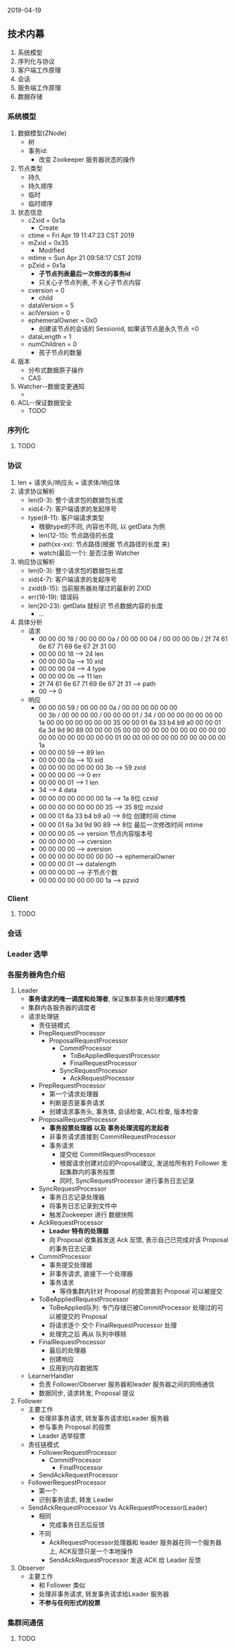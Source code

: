 2019-04-19

## 技术内幕
1. 系统模型
2. 序列化与协议
3. 客户端工作原理
4. 会话
4. 服务端工作原理
4. 数据存储


### 系统模型
1. 数据模型(ZNode)
    - 树
    - 事务id: 
        - 改变 Zookeeper 服务器状态的操作
2. 节点类型
    - 持久
    - 持久顺序
    - 临时
    - 临时顺序
3. 状态信息
    - cZxid = 0x1a
        - Create
    - ctime = Fri Apr 19 11:47:23 CST 2019
    - mZxid = 0x35
        - Modified
    - mtime = Sun Apr 21 09:58:17 CST 2019
    - pZxid = 0x1a
        - **子节点列表最后一次修改的事务id**
        - 只关心子节点列表, 不关心子节点内容
    - cversion = 0
        - child
    - dataVersion = 5
    - aclVersion = 0
    - ephemeralOwner = 0x0
        - 创建该节点的会话的 Sessionid, 如果该节点是永久节点 =0
    - dataLength = 1
    - numChildren = 0
        - 孩子节点的数量
4. 版本
    - 分布式数据原子操作
    - CAS
5. Watcher--数据变更通知
    - [](watcher.md)
6. ACL--保证数据安全
    - TODO
    
### 序列化
1. TODO

### 协议
1. len + 请求头/响应头 + 请求体/响应体
2. 请求协议解析
    - len(0-3): 整个请求包的数据包长度
    - xid(4-7): 客户端请求的发起序号
    - type(8-11): 客户端请求类型
        - 根据type的不同, 内容也不同, 以 getData 为例
        - len(12-15): 节点路径的长度
        - path(xx-xx): 节点路径(根据 节点路径的长度 来)
        - watch(最后一个): 是否注册 Watcher
2. 响应协议解析
    - len(0-3): 整个请求包的数据包长度
    - xid(4-7): 客户端请求的发起序号
    - zxid(8-15): 当前服务器处理过的最新的 ZXID
    - err(16-19): 错误码
    - len(20-23): getData 就标识 节点数据内容的长度
        - ...
3. 具体分析
    - 请求
        - 00 00 00 18 / 00 00 00 0a / 00 00 00 04 /  00 00 00 0b / 2f 74 61 6e 67 71 69 6e 67 2f 31 00
        - 00 00 00 18 --> 24 len
        - 00 00 00 0a --> 10 xid
        - 00 00 00 04 --> 4  type
        - 00 00 00 0b --> 11 len
        - 2f 74 61 6e 67 71 69 6e 67 2f 31 --> path
        - 00 --> 0 
    - 响应
        - 00 00 00 59 / 00 00 00 0a / 00 00 00 00 00 00   
          00 3b / 00 00 00 00 /  00 00 00 01 / 34 /
          00 00 00 00 00 00 00 1a 
          00 00 00 00 00 00 00 35 
          00 00 01 6a 33 b4 b9 a0 
          00 00 01 6a 3d 9d 90 89 
          00 00 00 05 
          00 00 00 00 
          00 00 00 00 
          00 00 00 00 00 00 00 00 
          00 00 00 01 
          00 00 00 00 
          00 00 00 00 00 00 00 1a      
        - 00 00 00 59 --> 89 len
        - 00 00 00 0a --> 10 xid
        - 00 00 00 00 00 00 00 3b --> 59 zxid
        - 00 00 00 00 --> 0 err
        - 00 00 00 01 --> 1 len
        - 34 --> 4 data
        - 00 00 00 00 00 00 00 1a --> 1a 8位 czxid
        - 00 00 00 00 00 00 00 35 --> 35 8位 mzxid
        - 00 00 01 6a 33 b4 b9 a0 --> 8位 创建时间 ctime
        - 00 00 01 6a 3d 9d 90 89 --> 8位 最后一次修改时间 mtime
        - 00 00 00 05 --> version 节点内容版本号
        - 00 00 00 00 --> cversion
        - 00 00 00 00 --> aversion
        - 00 00 00 00 00 00 00 00 --> ephemeralOwner
        - 00 00 00 01 --> datalength
        - 00 00 00 00 --> 子节点个数
        - 00 00 00 00 00 00 00 1a --> pzxid
        
### Client
1. TODO

### 会话
[](session.md)

### Leader 选举
[](leader.md)

### 各服务器角色介绍
1. Leader
    - **事务请求的唯一调度和处理者**, 保证集群事务处理的**顺序性**
    - 集群内各服务器的调度者
    - 请求处理链
        - 责任链模式
        - PrepRequestProcessor
            - ProposalRequestProcessor
                - CommitProcessor
                    - ToBeAppliedRequestProcessor
                    - FinalRequestProcessor
                - SyncRequestProcessor
                    - AckRequestProcessor
        - PrepRequestProcessor
            - 第一个请求处理器
            - 判断是否是事务请求
            - 创建请求事务头, 事务体, 会话检查, ACL检查, 版本检查
        - ProposalRequestProcessor
            - **事务投票处理器 以及 事务处理流程的发起者**
            - 非事务请求直接到 CommitRequestProcessor
            - 事务请求
                - 提交给 CommitRequestProcessor
                - 根据请求创建对应的Proposal建议, 发送给所有的 Follower 发起集群内的事务投票
                - 同时, SyncRequestProcessor 进行事务日志记录
        - SyncRequestProcessor
            - 事务日志记录处理器
            - 将事务日志记录到文件中
            - 触发Zookeeper 进行 数据快照
        - AckRequestProcessor
            - **Leader 特有的处理器**
            - 向 Proposal 收集器发送 Ack 反馈, 表示自己已完成对该 Proposal 的事务日志记录
        - CommitProcessor
            - 事务提交处理器
            - 非事务请求, 直接下一个处理器
            - 事务请求
                - 等待集群内针对 Proposal 的投票直到 Proposal 可以被提交
        - ToBeAppliedRequestProcessor
            - ToBeApplied队列: 专门存储已被CommitProcessor 处理过的可以被提交的 Proposal
            - 将请求逐个 交个 FinalRequestProcessor 处理 
            - 处理完之后 再从 队列中移除
        - FinalRequestProcessor
            - 最后的处理器
            - 创建响应
            - 应用到内存数据库
    - LearnerHandler
        - 负责 Follower/Observer 服务器和leader 服务器之间的网络通信
        - 数据同步, 请求转发, Proposal 提议
2. Follower
    - 主要工作
        - 处理非事务请求, 转发事务请求给Leader 服务器
        - 参与事务 Proposal 的投票
        - Leader 选举投票
    - 责任链模式
        - FollowerRequestProcessor
            - CommitProcessor
                - FinalProcessor   
        - SendAckRequestProcessor
    - FollowerRequestProcessor
        - 第一个
        - 识别事务请求, 转发 Leader
    - SendAckRequestProcessor Vs AckRequestProcessor(Leader)
        - 相同
            - 完成事务日志后反馈
        - 不同
            - AckRequestProcessor处理器和 leader 服务器在同一个服务器上, ACK反馈只是一个本地操作
            - SendAckRequestProcessor 发送 ACK 给 Leader 反馈
2. Observer
    - 主要工作
        - 和 Follower 类似
        - 处理非事务请求, 转发事务请求给Leader 服务器
        - **不参与任何形式的投票**
        
### 集群间通信
1. TODO
         
    